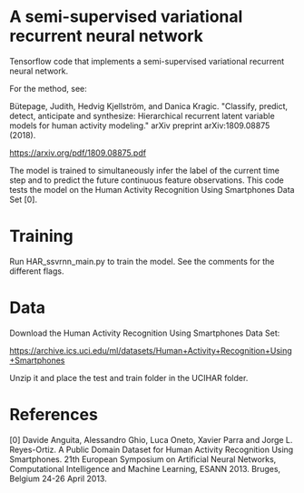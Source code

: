 # A semi-supervised variational recurrent neural network
Tensorflow code that implements a semi-supervised variational recurrent neural network.

For the method, see: 

Bütepage, Judith, Hedvig Kjellström, and Danica Kragic. "Classify, predict, detect, anticipate and synthesize: Hierarchical recurrent latent variable models for human activity modeling." arXiv preprint arXiv:1809.08875 (2018).

https://arxiv.org/pdf/1809.08875.pdf

The model is trained to simultaneously infer the label of the current time step and to predict the future continuous feature observations. This code tests the model on the Human Activity Recognition Using Smartphones Data Set [0].


# Training

Run HAR_ssvrnn_main.py to train the model. See the comments for the different flags.  


# Data
Download the Human Activity Recognition Using Smartphones Data Set: 

https://archive.ics.uci.edu/ml/datasets/Human+Activity+Recognition+Using+Smartphones

Unzip it and place the test and train folder in the UCIHAR folder.



# References
[0] Davide Anguita, Alessandro Ghio, Luca Oneto, Xavier Parra and Jorge L. Reyes-Ortiz. A Public Domain Dataset for Human Activity Recognition Using Smartphones. 21th European Symposium on Artificial Neural Networks, Computational Intelligence and Machine Learning, ESANN 2013. Bruges, Belgium 24-26 April 2013.
